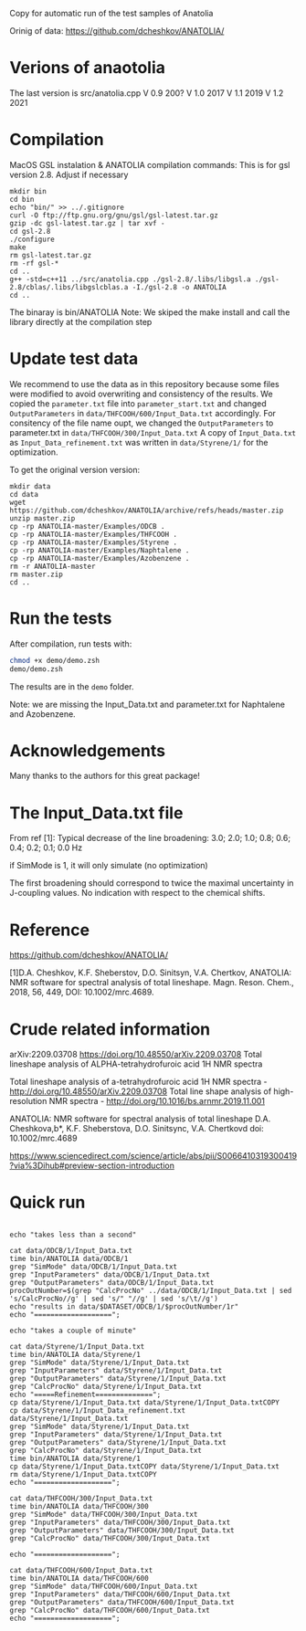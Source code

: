 Copy for automatic run of the test samples of Anatolia
 
Orinig of data:  https://github.com/dcheshkov/ANATOLIA/


# Verions of anaotolia

The last version is src/anatolia.cpp
V 0.9 200?
V 1.0 2017
V 1.1 2019
V 1.2 2021

# Compilation

MacOS GSL instalation & ANATOLIA compilation commands:
This is for gsl version 2.8. Adjust if necessary
```
mkdir bin
cd bin
echo "bin/" >> ../.gitignore
curl -O ftp://ftp.gnu.org/gnu/gsl/gsl-latest.tar.gz
gzip -dc gsl-latest.tar.gz | tar xvf -
cd gsl-2.8 
./configure
make
rm gsl-latest.tar.gz
rm -rf gsl-*
cd ..
g++ -std=c++11 ../src/anatolia.cpp ./gsl-2.8/.libs/libgsl.a ./gsl-2.8/cblas/.libs/libgslcblas.a -I./gsl-2.8 -o ANATOLIA
cd ..
```
The binaray is bin/ANATOLIA
Note: We skiped the make install and call the library directly at the compilation step


# Update test data

We recommend to use the data as in this repository because some files were modified to avoid overwriting and consistency of the results.
We copied the `parameter.txt` file into `parameter_start.txt` and changed `OutputParameters` in
`data/THFCOOH/600/Input_Data.txt` accordingly.
For consitency of the file name oupt, we changed the `OutputParameters` to parameter.txt in
`data/THFCOOH/300/Input_Data.txt`
A copy of `Input_Data.txt` as  `Input_Data_refinement.txt` was written in `data/Styrene/1/` for the optimization.

To get the original version version:
```
mkdir data
cd data
wget https://github.com/dcheshkov/ANATOLIA/archive/refs/heads/master.zip
unzip master.zip
cp -rp ANATOLIA-master/Examples/ODCB .
cp -rp ANATOLIA-master/Examples/THFCOOH .
cp -rp ANATOLIA-master/Examples/Styrene .
cp -rp ANATOLIA-master/Examples/Naphtalene .
cp -rp ANATOLIA-master/Examples/Azobenzene .
rm -r ANATOLIA-master
rm master.zip
cd ..
```

# Run the tests

After compilation, run tests with:

```zsh
chmod +x demo/demo.zsh
demo/demo.zsh
```
The results are in the `demo` folder.

Note: we are missing the Input_Data.txt and parameter.txt for Naphtalene and Azobenzene.

# Acknowledgements

Many thanks to the authors for this great package!

# The Input_Data.txt file

From ref [1]:
Typical decrease of the line broadening:
3.0; 2.0; 1.0; 0.8; 0.6; 0.4; 0.2; 0.1; 0.0 Hz

if SimMode is 1, it will only simulate (no optimization)

The first broadening should correspond to twice the maximal uncertainty in J-coupling values. No indication with respect to the chemical shifts.


# Reference

https://github.com/dcheshkov/ANATOLIA/

[1]D.A. Cheshkov, K.F. Sheberstov, D.O. Sinitsyn, V.A. Chertkov, ANATOLIA: NMR
software for spectral analysis of total lineshape. Magn. Reson. Chem., 2018,
56, 449, DOI: 10.1002/mrc.4689.

# Crude related information 

arXiv:2209.03708  https://doi.org/10.48550/arXiv.2209.03708
Total lineshape analysis of ALPHA-tetrahydrofuroic acid 1H NMR spectra

Total lineshape analysis of a-tetrahydrofuroic acid 1H NMR spectra - http://doi.org/10.48550/arXiv.2209.03708
Total line shape analysis of high-resolution NMR spectra -  http://doi.org/10.1016/bs.arnmr.2019.11.001

 ANATOLIA: NMR software for spectral analysis of total lineshape
D.A. Cheshkova,b*, K.F. Sheberstova, D.O. Sinitsync, V.A. Chertkovd
  doi: 10.1002/mrc.4689

 https://www.sciencedirect.com/science/article/abs/pii/S0066410319300419?via%3Dihub#preview-section-introduction


# Quick run

```

echo "takes less than a second"

cat data/ODCB/1/Input_Data.txt
time bin/ANATOLIA data/ODCB/1
grep "SimMode" data/ODCB/1/Input_Data.txt
grep "InputParameters" data/ODCB/1/Input_Data.txt
grep "OutputParameters" data/ODCB/1/Input_Data.txt
procOutNumber=$(grep "CalcProcNo" ../data/ODCB/1/Input_Data.txt | sed 's/CalcProcNo//g' | sed 's/" "//g' | sed 's/\t//g')
echo "results in data/$DATASET/ODCB/1/$procOutNumber/1r"
echo "===================";

echo "takes a couple of minute"

cat data/Styrene/1/Input_Data.txt
time bin/ANATOLIA data/Styrene/1
grep "SimMode" data/Styrene/1/Input_Data.txt
grep "InputParameters" data/Styrene/1/Input_Data.txt
grep "OutputParameters" data/Styrene/1/Input_Data.txt
grep "CalcProcNo" data/Styrene/1/Input_Data.txt
echo "=====Refinement==============";
cp data/Styrene/1/Input_Data.txt data/Styrene/1/Input_Data.txtCOPY
cp data/Styrene/1/Input_Data_refinement.txt data/Styrene/1/Input_Data.txt
grep "SimMode" data/Styrene/1/Input_Data.txt
grep "InputParameters" data/Styrene/1/Input_Data.txt
grep "OutputParameters" data/Styrene/1/Input_Data.txt
grep "CalcProcNo" data/Styrene/1/Input_Data.txt
time bin/ANATOLIA data/Styrene/1
cp data/Styrene/1/Input_Data.txtCOPY data/Styrene/1/Input_Data.txt
rm data/Styrene/1/Input_Data.txtCOPY
echo "===================";

cat data/THFCOOH/300/Input_Data.txt
time bin/ANATOLIA data/THFCOOH/300
grep "SimMode" data/THFCOOH/300/Input_Data.txt
grep "InputParameters" data/THFCOOH/300/Input_Data.txt
grep "OutputParameters" data/THFCOOH/300/Input_Data.txt
grep "CalcProcNo" data/THFCOOH/300/Input_Data.txt

echo "===================";

cat data/THFCOOH/600/Input_Data.txt
time bin/ANATOLIA data/THFCOOH/600
grep "SimMode" data/THFCOOH/600/Input_Data.txt
grep "InputParameters" data/THFCOOH/600/Input_Data.txt
grep "OutputParameters" data/THFCOOH/600/Input_Data.txt
grep "CalcProcNo" data/THFCOOH/600/Input_Data.txt
echo "===================";

```
